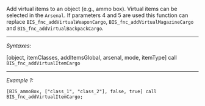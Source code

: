 Add virtual items to an object (e.g., ammo box). Virtual items can be selected in the `Arsenal`.
If parameters 4 and 5 are used this function can replace `BIS_fnc_addVirtualWeaponCargo`, `BIS_fnc_addVirtualMagazineCargo` and `BIS_fnc_addVirtualBackpackCargo`.


---
*Syntaxes:*

[object, itemClasses, addItemsGlobal, arsenal, mode, itemType] call `BIS_fnc_addVirtualItemCargo`

---
*Example 1:*

```sqf
[BIS_ammoBox, ["class_1", "class_2"], false, true] call BIS_fnc_addVirtualItemCargo;
```